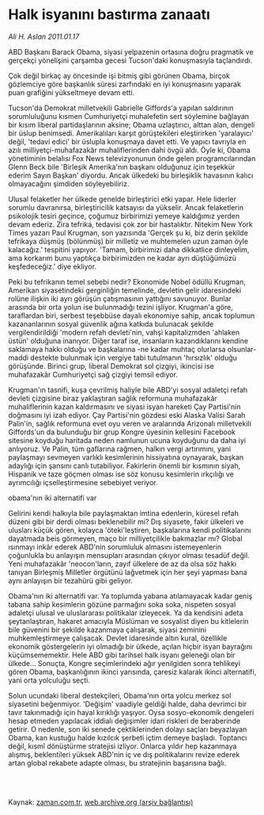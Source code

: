 # Halk isyanını bastırma zanaatı

*Ali H. Aslan 2011.01.17*

<td class="columnist-detail">
<p>ABD Başkanı Barack Obama, siyasi yelpazenin ortasına doğru pragmatik ve gerçekçi yönelişini çarşamba gecesi Tucson'daki konuşmasıyla taçlandırdı.</p>
<p>
<div id="haberMetinDiv">
<p>Çok değil birkaç ay öncesinde işi bitmiş gibi görünen Obama, birçok gözlemciye göre başkanlık süresi zarfındaki en iyi konuşmasını yaparak puan grafiğini yükseltmeye devam etti.
<p>Tucson'da Demokrat milletvekili Gabrielle Giffords'a yapılan saldırının sorumluluğunu kısmen Cumhuriyetçi muhalefetin sert söylemine bağlayan bir kısım liberal partidaşlarının aksine; Obama uzlaştırıcı, alttan alan, dengeli bir üslup benimsedi. Amerikalıları karşıt görüştekileri eleştirirken 'yaralayıcı' değil, 'tedavi edici' bir üslupla konuşmaya davet etti. Ve yapıcı tavrıyla en azılı milliyetçi-muhafazakâr muhaliflerinden dahi övgü aldı. Öyle ki, Obama yönetiminin belalısı Fox News televizyonunun önde gelen programcılarından Glenn Beck bile 'Birleşik Amerika'nın başkanı olduğunuz için teşekkür ederim Sayın Başkan' diyordu. Ancak ülkedeki bu birleşiklik havasının kalıcı olmayacağını şimdiden söyleyebiliriz.
<p>Ulusal felaketler her ülkede genelde birleştirici etki yapar. Hele liderler sorumlu davranırsa, birleştiricilik katsayısı da yükselir. Ancak felaketlerin psikolojik tesiri geçince, çoğumuz birbirimizi yemeye kaldığımız yerden devam ederiz. Zira tefrika, tedavisi çok zor bir hastalıktır. Nitekim New York Times yazarı Paul Krugman, son yazısında 'Gerçek şu ki, biz derin şekilde tefrikaya düşmüş (bölünmüş) bir milletiz ve muhtemelen uzun zaman öyle kalacağız.' tespitini yapıyor. 'Tamam, birbirimizi daha dikkatlice dinleyelim, ama korkarım bunu yaptıkça birbirimizden ne kadar ayrı düştüğümüzü keşfedeceğiz.' diye ekliyor. 
<p>Peki bu tefrikanın temel sebebi nedir? Ekonomide Nobel ödüllü Krugman, Amerikan siyasetindeki gerginliğin temelinde, devletin gelir idaresindeki rolüne ilişkin iki ayrı görüşün çatışmasının yattığını savunuyor. Bunlar arasında bir orta yolun ise bulunmadığı tezini işliyor. Krugman'a göre, taraflardan biri, serbest teşebbüse dayalı ekonomiye sahip, ancak toplumun kazananlarının sosyal güvenlik ağına katkıda bulunacak şekilde vergilendirildiği 'modern refah devleti'nin, vahşi kapitalizmden 'ahlaken üstün' olduğuna inanıyor. Diğer taraf ise, insanların kazandıklarını kendine saklamaya hakkı olduğu ve başkalarına -ne kadar muhtaç olurlarsa olsunlar- maddi destekte bulunmak için vergiye tabi tutulmanın 'hırsızlık' olduğu görüşünde. Birinci grup, liberal Demokrat sol çizgiyi, ikincisi ise muhafazakâr Cumhuriyetçi sağ çizgiyi temsil ediyor.
<p>Krugman'ın tasnifi, kuşa çevrilmiş haliyle bile ABD'yi sosyal adaletçi refah devleti çizgisine biraz yaklaştıran sağlık reformuna muhafazakâr muhaliflerinin kazan kaldırmasını ve siyasi isyan hareketi Çay Partisi'nin doğmasını iyi izah ediyor. Çay Partisi'nin gözdesi eski Alaska Valisi Sarah Palin'in, sağlık reformuna evet oyu veren ve aralarında Arizonalı milletvekili Giffords'un da bulunduğu bir grup Kongre üyesinin kellesini Facebook sitesine koyduğu haritada neden namlunun ucuna koyduğunu da daha iyi anlıyoruz. Ve Palin, tüm gaflarına rağmen, halkın vergi artırımını, yani paylaşmayı sevmeyen varlıklı kesimlerinin hissiyatına oynayarak, başkan adaylığı için şansını canlı tutabiliyor. Fakirlerin önemli bir kısmının siyah, Hispanik ve taze göçmen olması ise söz konusu kesimlerin ırkçılığı ve ayrımcılığı içselleştirmesine sebebiyet veriyor.
<p>obama'nın iki alternatifi var
<p>Gelirini kendi halkıyla bile paylaşmaktan imtina edenlerin, küresel refah düzeni gibi bir derdi olması beklenebilir mi? Dış siyasete, fakir ülkeleri ve ulusları küçük gören, kolayca 'öteki'leştiren, başkalarına kendi politikalarını dayatmada beis görmeyen, maço bir milliyetçilikle bakmazlar mı? Global ısınmayı inkâr ederek ABD'nin sorumluluk almasını istemeyenlerin çoğunlukla bu anlayışın mensupları arasından çıkıyor olması tesadüf değil. Yeni muhafazakâr 'neocon'ların, zayıf ülkelere de az da olsa söz hakkı tanıyan Birleşmiş Milletler örgütünü lağvetmek için her şeyi yapması bana aynı anlayışın bir tezahürü gibi geliyor.
<p>Obama'nın iki alternatifi var. Ya toplumda yabana atılamayacak kadar geniş tabana sahip kesimlerin gözüne parmağını soka soka, nispeten sosyal adaletçi ulusal ve uluslararası politikalar izleyecek. Ya da kendisini adeta şeytanlaştıran, hakaret amacıyla Müslüman ve sosyalist diyen bu kitlelerin bile güvenini bir şekilde kazanmaya çalışarak, siyasi zeminini muhkemleştirmeye çalışacak. Devlet idaresinde altın kural, özellikle ekonomik göstergelerin iyi olmadığı bir ülkede, açılan hiçbir isyan bayrağını küçümsememektir. Hele ABD gibi tarihsel halk isyanı geleneği olan bir ülkede... Sonuçta, Kongre seçimlerindeki ağır yenilgiden sonra tehlikeyi gören Obama, başkanlığının ikinci yarısında, çaresiz kalarak ikinci alternatifi, yani orta yolculuğu seçti.
<p>Solun ucundaki liberal destekçileri, Obama'nın orta yolcu merkez sol siyasetini beğenmiyor. 'Değişim' vaadiyle geldiği halde, daha devrimci bir tavır takınmadığı için hayal kırıklığı yaşıyor. Oysa sosyo-ekonomik dengeleri hesap etmeden yapılacak iddialı değişimler idari riskleri de beraberinde getirir. O nedenle, son iki senede çektiklerinden dolayı saçları beyazlayan Obama, kan kustuğu halde kızılcık şerbeti içtim demeye başladı. Toptancı değil, kısmî dönüştürme stratejisi izliyor. Onlarca yıldır hep kazanmaya alışmış, beklentileri yüksek ABD'nin iç ve dış politikalarını revize ederek artan global rekabete adapte olması, bu stratejinin başarısına bağlı.</p></p></p></p></p></p></p></p></p></div>
</p>


<p><br>
		 </br></p></td>

Kaynak: [zaman.com.tr](http://zaman.com.tr/yazar.do?yazino=1080106), [web.archive.org (arşiv bağlantısı)](http://web.archive.org/web/20110408132131/http://www.zaman.com.tr:80/yazar.do?yazino=1080106)
